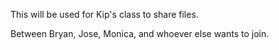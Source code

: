 This will be used for Kip's class to share files.

Between Bryan, Jose, Monica, and whoever else wants to join.

